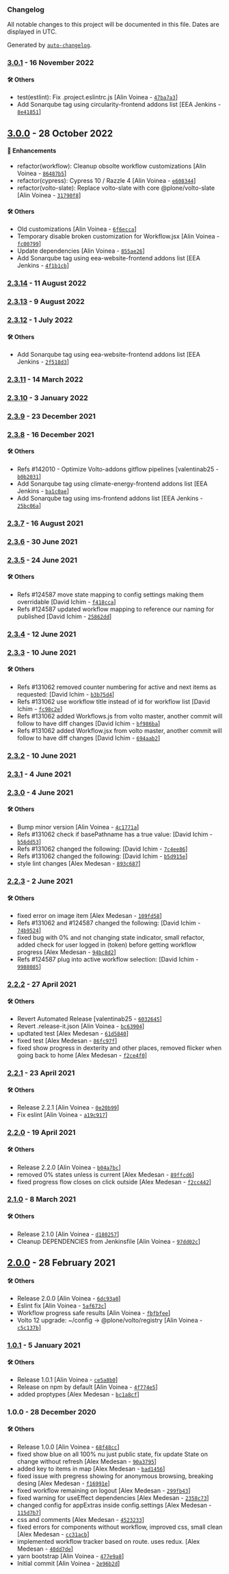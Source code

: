 ### Changelog

All notable changes to this project will be documented in this file. Dates are displayed in UTC.

Generated by [`auto-changelog`](https://github.com/CookPete/auto-changelog).

### [3.0.1](https://github.com/eea/volto-workflow-progress/compare/3.0.0...3.0.1) - 16 November 2022

#### :hammer_and_wrench: Others

- test(estlint): Fix .project.eslintrc.js [Alin Voinea - [`47ba7a3`](https://github.com/eea/volto-workflow-progress/commit/47ba7a3debdcf32586a2a1959b4950e46ce19f8e)]
- Add Sonarqube tag using circularity-frontend addons list [EEA Jenkins - [`8e41851`](https://github.com/eea/volto-workflow-progress/commit/8e4185189817f9965eb9e026787ea46b6a3580ff)]
## [3.0.0](https://github.com/eea/volto-workflow-progress/compare/2.3.14...3.0.0) - 28 October 2022

#### :nail_care: Enhancements

- refactor(workflow): Cleanup obsolte workflow customizations [Alin Voinea - [`86487b5`](https://github.com/eea/volto-workflow-progress/commit/86487b59f77ea943ae5f740d9f97721f1054a744)]
- refactor(cypress): Cypress 10 / Razzle 4 [Alin Voinea - [`e608344`](https://github.com/eea/volto-workflow-progress/commit/e608344194c678cc73cecd44e20e5913980fb5c3)]
- refactor(volto-slate): Replace volto-slate with core @plone/volto-slate [Alin Voinea - [`31790f8`](https://github.com/eea/volto-workflow-progress/commit/31790f80196d5336da54fd8a4b464d003e080622)]

#### :hammer_and_wrench: Others

- Old customizations [Alin Voinea - [`6f6ecca`](https://github.com/eea/volto-workflow-progress/commit/6f6eccab9f1fd9b705c36700f57a00c892a21141)]
- Temporary disable broken customization for Workflow.jsx [Alin Voinea - [`fc00799`](https://github.com/eea/volto-workflow-progress/commit/fc007997d1c43a0502eab7f39a0dbc83dc77229b)]
- Update dependencies [Alin Voinea - [`855ae26`](https://github.com/eea/volto-workflow-progress/commit/855ae26e1dad988500f8ec73386ae7405b6ba585)]
- Add Sonarqube tag using eea-website-frontend addons list [EEA Jenkins - [`4f1b1cb`](https://github.com/eea/volto-workflow-progress/commit/4f1b1cb1ba02d22807d2743066a18056b40c3e6d)]
### [2.3.14](https://github.com/eea/volto-workflow-progress/compare/2.3.13...2.3.14) - 11 August 2022

### [2.3.13](https://github.com/eea/volto-workflow-progress/compare/2.3.12...2.3.13) - 9 August 2022

### [2.3.12](https://github.com/eea/volto-workflow-progress/compare/2.3.11...2.3.12) - 1 July 2022

#### :hammer_and_wrench: Others

- Add Sonarqube tag using eea-website-frontend addons list [EEA Jenkins - [`2f518d3`](https://github.com/eea/volto-workflow-progress/commit/2f518d3bd6816e9bc9631924aed4e5f792963250)]
### [2.3.11](https://github.com/eea/volto-workflow-progress/compare/2.3.10...2.3.11) - 14 March 2022

### [2.3.10](https://github.com/eea/volto-workflow-progress/compare/2.3.9...2.3.10) - 3 January 2022

### [2.3.9](https://github.com/eea/volto-workflow-progress/compare/2.3.8...2.3.9) - 23 December 2021

### [2.3.8](https://github.com/eea/volto-workflow-progress/compare/2.3.7...2.3.8) - 16 December 2021

#### :hammer_and_wrench: Others

- Refs #142010 - Optimize Volto-addons gitflow pipelines [valentinab25 - [`b0b2031`](https://github.com/eea/volto-workflow-progress/commit/b0b203187598ae8a35108576f8f876e6502d93aa)]
- Add Sonarqube tag using climate-energy-frontend addons list [EEA Jenkins - [`ba1c0ae`](https://github.com/eea/volto-workflow-progress/commit/ba1c0aeab7d3b226da06b0f99b93f4d90e91bc91)]
- Add Sonarqube tag using ims-frontend addons list [EEA Jenkins - [`25bc06a`](https://github.com/eea/volto-workflow-progress/commit/25bc06a482dd200e393734ae4e62d7e4297eefb3)]
### [2.3.7](https://github.com/eea/volto-workflow-progress/compare/2.3.6...2.3.7) - 16 August 2021

### [2.3.6](https://github.com/eea/volto-workflow-progress/compare/2.3.5...2.3.6) - 30 June 2021

### [2.3.5](https://github.com/eea/volto-workflow-progress/compare/2.3.4...2.3.5) - 24 June 2021

#### :hammer_and_wrench: Others

- Refs #124587 move state mapping to config settings making them overridable [David Ichim - [`f418cca`](https://github.com/eea/volto-workflow-progress/commit/f418ccafb0f2579dab2e9c9434385ac935fa4ac6)]
- Refs #124587 updated workflow mapping to reference our naming for published [David Ichim - [`25862dd`](https://github.com/eea/volto-workflow-progress/commit/25862ddf445562a07cb882e3c8e059996178df62)]
### [2.3.4](https://github.com/eea/volto-workflow-progress/compare/2.3.3...2.3.4) - 12 June 2021

### [2.3.3](https://github.com/eea/volto-workflow-progress/compare/2.3.2...2.3.3) - 10 June 2021

#### :hammer_and_wrench: Others

- Refs #131062 removed counter numbering for active and next items as requested: [David Ichim - [`b3b75d4`](https://github.com/eea/volto-workflow-progress/commit/b3b75d46b8771da8dab210de823207d0df23ede8)]
- Refs #131062 use workflow title instead of id for workflow list [David Ichim - [`fc98c2e`](https://github.com/eea/volto-workflow-progress/commit/fc98c2ee2c5249654427f8797cc527ea46680785)]
- Refs #131062 added Workflows.js from volto master, another commit will follow to have diff changes [David Ichim - [`bf986ba`](https://github.com/eea/volto-workflow-progress/commit/bf986ba442d7253fb4a505ed309881e5ea5e23be)]
- Refs #131062 added Workflow.jsx from volto master, another commit will follow to have diff changes [David Ichim - [`694aab2`](https://github.com/eea/volto-workflow-progress/commit/694aab28d2db05c25eec32bb303ae7b3f3bc06fa)]
### [2.3.2](https://github.com/eea/volto-workflow-progress/compare/2.3.1...2.3.2) - 10 June 2021

### [2.3.1](https://github.com/eea/volto-workflow-progress/compare/2.3.0...2.3.1) - 4 June 2021

### [2.3.0](https://github.com/eea/volto-workflow-progress/compare/2.2.3...2.3.0) - 4 June 2021

#### :hammer_and_wrench: Others

- Bump minor version [Alin Voinea - [`4c1771a`](https://github.com/eea/volto-workflow-progress/commit/4c1771ae67b8ad2e6bcc8c30872e4f96d75e1133)]
- Refs #131062 check if basePathname has a true value: [David Ichim - [`b56dd53`](https://github.com/eea/volto-workflow-progress/commit/b56dd53be2e14c4d542356e89f3ac307a26b0afe)]
- Refs #131062 changed the following: [David Ichim - [`7c4ee86`](https://github.com/eea/volto-workflow-progress/commit/7c4ee86aa01a58765e53bc87ad1200a52b582790)]
- Refs #131062 changed the following: [David Ichim - [`b5d915e`](https://github.com/eea/volto-workflow-progress/commit/b5d915ebe0e18ef3adf802413c9d04581b03b06c)]
- style lint changes [Alex Medesan - [`893c687`](https://github.com/eea/volto-workflow-progress/commit/893c68724f1abd4edf6c6f9b8ff164d50f5cdc7b)]
### [2.2.3](https://github.com/eea/volto-workflow-progress/compare/2.2.2...2.2.3) - 2 June 2021

#### :hammer_and_wrench: Others

- fixed error on image item [Alex Medesan - [`109fd58`](https://github.com/eea/volto-workflow-progress/commit/109fd58e379538498b15769fdce19de8cb75370a)]
- Refs #131062 and #124587 changed the following: [David Ichim - [`74b9524`](https://github.com/eea/volto-workflow-progress/commit/74b95249e2316b25547d2a95e7719d88cb87635d)]
- fixed bug with 0% and not changing state indicator, small refactor, added check for user logged in (token) before getting workflow progress [Alex Medesan - [`94bc8d2`](https://github.com/eea/volto-workflow-progress/commit/94bc8d2274ace4707fb86ab46d0297a19dd147a5)]
- Refs #124587 plug into active workflow selection: [David Ichim - [`9988085`](https://github.com/eea/volto-workflow-progress/commit/998808573c6d10c7e29c924c18d99f687a29e5cf)]
### [2.2.2](https://github.com/eea/volto-workflow-progress/compare/2.2.1...2.2.2) - 27 April 2021

#### :hammer_and_wrench: Others

- Revert Automated Release [valentinab25 - [`6032645`](https://github.com/eea/volto-workflow-progress/commit/6032645a385e6a98e84990cc72583cc30ae05eeb)]
- Revert .release-it.json [Alin Voinea - [`bc63904`](https://github.com/eea/volto-workflow-progress/commit/bc63904d6b8b1293a5e6e8fa30fef57084b08670)]
- updtated test [Alex Medesan - [`61d5840`](https://github.com/eea/volto-workflow-progress/commit/61d58407009c0b926e0ded3b5d7bec27d1f5cd62)]
- fixed test [Alex Medesan - [`86fc97f`](https://github.com/eea/volto-workflow-progress/commit/86fc97fd2bc88e1d202cebd7170b4bc6af33e3b1)]
- fixed show progress in dexterity and other places, removed flicker when going back to home [Alex Medesan - [`f2ce4f0`](https://github.com/eea/volto-workflow-progress/commit/f2ce4f047fb0f4733331a049cb9bac918b9850ce)]
### [2.2.1](https://github.com/eea/volto-workflow-progress/compare/2.2.0...2.2.1) - 23 April 2021

#### :hammer_and_wrench: Others

- Release 2.2.1 [Alin Voinea - [`0e20b99`](https://github.com/eea/volto-workflow-progress/commit/0e20b9936df7448c177b966c2dc170c77b63fc0f)]
- Fix eslint [Alin Voinea - [`a19c917`](https://github.com/eea/volto-workflow-progress/commit/a19c917778f6e3d5a6c25e6a6316ba0f7b5652e0)]
### [2.2.0](https://github.com/eea/volto-workflow-progress/compare/2.1.0...2.2.0) - 19 April 2021

#### :hammer_and_wrench: Others

- Release 2.2.0 [Alin Voinea - [`b04a7bc`](https://github.com/eea/volto-workflow-progress/commit/b04a7bc717ef48314ca43353c7b10e4023aa28df)]
- removed 0% states unless is current [Alex Medesan - [`89ffcd6`](https://github.com/eea/volto-workflow-progress/commit/89ffcd6d50b5c75068590692e267ac71064a76b3)]
- fixed progress flow closes on click outside [Alex Medesan - [`f2cc442`](https://github.com/eea/volto-workflow-progress/commit/f2cc442b3c29a145f382d99e19a43a883a39b346)]
### [2.1.0](https://github.com/eea/volto-workflow-progress/compare/2.0.0...2.1.0) - 8 March 2021

#### :hammer_and_wrench: Others

- Release 2.1.0 [Alin Voinea - [`d180257`](https://github.com/eea/volto-workflow-progress/commit/d180257e068fc928f3b88999fa0cd3a9b775fa13)]
- Cleanup DEPENDENCIES from Jenkinsfile [Alin Voinea - [`97dd02c`](https://github.com/eea/volto-workflow-progress/commit/97dd02c9921d054f015a9c6e075c1e4584771496)]
## [2.0.0](https://github.com/eea/volto-workflow-progress/compare/1.0.1...2.0.0) - 28 February 2021

#### :hammer_and_wrench: Others

- Release 2.0.0 [Alin Voinea - [`6dc93a0`](https://github.com/eea/volto-workflow-progress/commit/6dc93a0e25e40b8fd92439bcf7296a8dedfec9f1)]
- Eslint fix [Alin Voinea - [`5af673c`](https://github.com/eea/volto-workflow-progress/commit/5af673c1d46647102f4e0d03c02ceb46291bf78d)]
- Workflow progress safe results [Alin Voinea - [`fbfbfee`](https://github.com/eea/volto-workflow-progress/commit/fbfbfee3b5edde55c831c89380c7b2526e8d37fb)]
- Volto 12 upgrade: ~/config -&gt; @plone/volto/registry [Alin Voinea - [`c5c137b`](https://github.com/eea/volto-workflow-progress/commit/c5c137b778f9625338273b10cb4f74d47c41d626)]
### [1.0.1](https://github.com/eea/volto-workflow-progress/compare/1.0.0...1.0.1) - 5 January 2021

#### :hammer_and_wrench: Others

- Release 1.0.1 [Alin Voinea - [`ce5a8b0`](https://github.com/eea/volto-workflow-progress/commit/ce5a8b0494159659aed1e72353d67e1561f7492c)]
- Release on npm by default [Alin Voinea - [`4f774e5`](https://github.com/eea/volto-workflow-progress/commit/4f774e56de395557d00e7ae642b35ed417b45840)]
- added proptypes [Alex Medesan - [`bc1a8cf`](https://github.com/eea/volto-workflow-progress/commit/bc1a8cf2692f08cebe4fc3e5503cce54c8914b7d)]
### 1.0.0 - 28 December 2020

#### :hammer_and_wrench: Others

- Release 1.0.0 [Alin Voinea - [`68f48cc`](https://github.com/eea/volto-workflow-progress/commit/68f48cc50a1bb426ed6d101d8fb15326d5025488)]
- fixed show blue on all 100% nu just public state, fix update State on change without refresh [Alex Medesan - [`90a3795`](https://github.com/eea/volto-workflow-progress/commit/90a379532d4ce4ac5e91120fae10abfd389f1dd3)]
- added key to items in map [Alex Medesan - [`bad1456`](https://github.com/eea/volto-workflow-progress/commit/bad14568d09954bace9dce68bbf7a4fa6202c34d)]
- fixed issue with pregress showing for anonymous browsing, breaking desing [Alex Medesan - [`f16991e`](https://github.com/eea/volto-workflow-progress/commit/f16991e0723a10a7ab3641a6c9f08c639c283bdb)]
- fixed workflow remaining on logout [Alex Medesan - [`299fb43`](https://github.com/eea/volto-workflow-progress/commit/299fb43bfb34455fdfd29cd1664a5b9dd9a78972)]
- fixed warning for useEffect dependencies [Alex Medesan - [`2358c73`](https://github.com/eea/volto-workflow-progress/commit/2358c73d03db014c059c8d0edbaf4182207fec02)]
- changed config for appExtras inside config.settings [Alex Medesan - [`115d7b7`](https://github.com/eea/volto-workflow-progress/commit/115d7b77f7445537ad2d0421139010c1b3be9d7b)]
- css and comments [Alex Medesan - [`4523233`](https://github.com/eea/volto-workflow-progress/commit/45232334876e86b6a6af9e9bd8ae5b38bca4dc01)]
- fixed errors for components without workflow, improved css, small clean [Alex Medesan - [`cc31acb`](https://github.com/eea/volto-workflow-progress/commit/cc31acbb46bcbba615e659dd69fc3a5084382838)]
- implemented workflow tracker based on route. uses redux. [Alex Medesan - [`40dd7de`](https://github.com/eea/volto-workflow-progress/commit/40dd7de5cca6a73b34f03e95ece19ff8fae25001)]
- yarn bootstrap [Alin Voinea - [`477e9a8`](https://github.com/eea/volto-workflow-progress/commit/477e9a8f8e5d15ebf6df2e845f212e02179b8553)]
- Initial commit [Alin Voinea - [`2e96b2d`](https://github.com/eea/volto-workflow-progress/commit/2e96b2d72d77f1ec2ca1ef00b260b7fe7cca07c9)]
